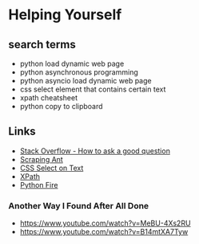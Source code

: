 # Helping Yourself

## search terms

- python load dynamic web page
- python asynchronous programming
- python asyncio load dynamic web page
- css select element that contains certain text
- xpath cheatsheet
- python copy to clipboard

## Links

- [Stack Overflow - How to ask a good question](https://stackoverflow.com/help/how-to-ask)
- [Scraping Ant](https://scrapingant.com/blog/scrape-dynamic-website-with-python)
- [CSS Select on Text](https://stackoverflow.com/questions/1520429/is-there-a-css-selector-for-elements-containing-certain-text)
- [XPath](https://devhints.io/xpath)
- [Python Fire](https://github.com/google/python-fire)

### Another Way I Found After All Done

- https://www.youtube.com/watch?v=MeBU-4Xs2RU
- https://www.youtube.com/watch?v=B14mtXA7Tyw
